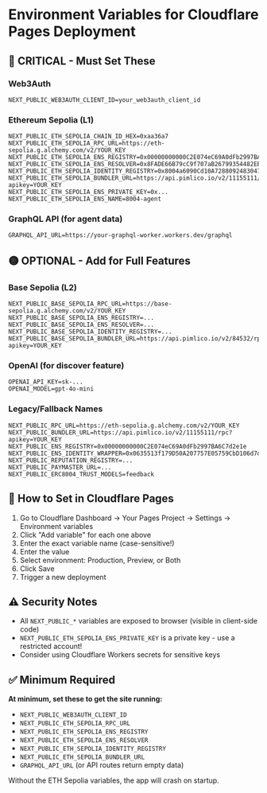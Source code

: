 # Environment Variables for Cloudflare Pages Deployment

## 🔴 CRITICAL - Must Set These

### Web3Auth
```
NEXT_PUBLIC_WEB3AUTH_CLIENT_ID=your_web3auth_client_id
```

### Ethereum Sepolia (L1)
```
NEXT_PUBLIC_ETH_SEPOLIA_CHAIN_ID_HEX=0xaa36a7
NEXT_PUBLIC_ETH_SEPOLIA_RPC_URL=https://eth-sepolia.g.alchemy.com/v2/YOUR_KEY
NEXT_PUBLIC_ETH_SEPOLIA_ENS_REGISTRY=0x00000000000C2E074eC69A0dFb2997BA6C7d2e1e
NEXT_PUBLIC_ETH_SEPOLIA_ENS_RESOLVER=0x8FADE66B79cC9f707aB26799354482EB93a5B7dD
NEXT_PUBLIC_ETH_SEPOLIA_IDENTITY_REGISTRY=0x8004a6090Cd10A7288092483047B097295Fb8847
NEXT_PUBLIC_ETH_SEPOLIA_BUNDLER_URL=https://api.pimlico.io/v2/11155111/rpc?apikey=YOUR_KEY
NEXT_PUBLIC_ETH_SEPOLIA_ENS_PRIVATE_KEY=0x...
NEXT_PUBLIC_ETH_SEPOLIA_ENS_NAME=8004-agent
```

### GraphQL API (for agent data)
```
GRAPHQL_API_URL=https://your-graphql-worker.workers.dev/graphql
```

## 🟡 OPTIONAL - Add for Full Features

### Base Sepolia (L2)
```
NEXT_PUBLIC_BASE_SEPOLIA_RPC_URL=https://base-sepolia.g.alchemy.com/v2/YOUR_KEY
NEXT_PUBLIC_BASE_SEPOLIA_ENS_REGISTRY=...
NEXT_PUBLIC_BASE_SEPOLIA_ENS_RESOLVER=...
NEXT_PUBLIC_BASE_SEPOLIA_IDENTITY_REGISTRY=...
NEXT_PUBLIC_BASE_SEPOLIA_BUNDLER_URL=https://api.pimlico.io/v2/84532/rpc?apikey=YOUR_KEY
```

### OpenAI (for discover feature)
```
OPENAI_API_KEY=sk-...
OPENAI_MODEL=gpt-4o-mini
```

### Legacy/Fallback Names
```
NEXT_PUBLIC_RPC_URL=https://eth-sepolia.g.alchemy.com/v2/YOUR_KEY
NEXT_PUBLIC_BUNDLER_URL=https://api.pimlico.io/v2/11155111/rpc?apikey=YOUR_KEY
NEXT_PUBLIC_ENS_REGISTRY=0x00000000000C2E074eC69A0dFb2997BA6C7d2e1e
NEXT_PUBLIC_ENS_IDENTITY_WRAPPER=0x0635513f179D50A207757E05759CbD106d7dFcE8
NEXT_PUBLIC_REPUTATION_REGISTRY=...
NEXT_PUBLIC_PAYMASTER_URL=...
NEXT_PUBLIC_ERC8004_TRUST_MODELS=feedback
```

## 📝 How to Set in Cloudflare Pages

1. Go to Cloudflare Dashboard → Your Pages Project → Settings → Environment variables
2. Click "Add variable" for each one above
3. Enter the exact variable name (case-sensitive!)
4. Enter the value
5. Select environment: Production, Preview, or Both
6. Click Save
7. Trigger a new deployment

## ⚠️ Security Notes

- All `NEXT_PUBLIC_*` variables are exposed to browser (visible in client-side code)
- `NEXT_PUBLIC_ETH_SEPOLIA_ENS_PRIVATE_KEY` is a private key - use a restricted account!
- Consider using Cloudflare Workers secrets for sensitive keys

## ✅ Minimum Required

**At minimum, set these to get the site running:**
- `NEXT_PUBLIC_WEB3AUTH_CLIENT_ID`
- `NEXT_PUBLIC_ETH_SEPOLIA_RPC_URL`
- `NEXT_PUBLIC_ETH_SEPOLIA_ENS_REGISTRY`
- `NEXT_PUBLIC_ETH_SEPOLIA_ENS_RESOLVER`
- `NEXT_PUBLIC_ETH_SEPOLIA_IDENTITY_REGISTRY`
- `NEXT_PUBLIC_ETH_SEPOLIA_BUNDLER_URL`
- `GRAPHQL_API_URL` (or API routes return empty data)

Without the ETH Sepolia variables, the app will crash on startup.

